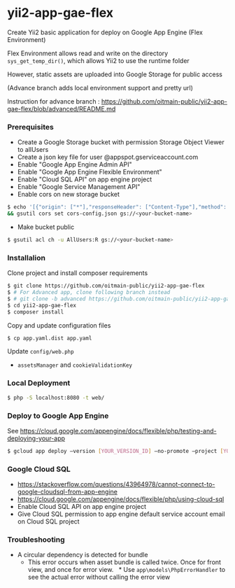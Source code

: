 # yii2-app-gae-flex
Create Yii2 basic application for deploy on Google App Engine (Flex Environment)

Flex Environment allows read and write on the directory `sys_get_temp_dir()`, which allows Yii2 to use the runtime folder

However, static assets are uploaded into Google Storage for public access

(Advance branch adds local environment support and pretty url)

Instruction for advance branch : https://github.com/oitmain-public/yii2-app-gae-flex/blob/advanced/README.md

### Prerequisites
 * Create a Google Storage bucket with permission Storage Object Viewer to allUsers
 * Create a json key file for user <your-project>@appspot.gserviceaccount.com
 * Enable "Google App Engine Admin API"
 * Enable "Google App Engine Flexible Environment"
 * Enable "Cloud SQL API" on app engine project
 * Enable "Google Service Management API"
 * Enable cors on new storage bucket
```bash
$ echo '[{"origin": ["*"],"responseHeader": ["Content-Type"],"method": ["GET", "HEAD"],"maxAgeSeconds": 3600}]' > cors-config.json \
&& gsutil cors set cors-config.json gs://<your-bucket-name>
```
 * Make bucket public
```bash
$ gsutil acl ch -u AllUsers:R gs://<your-bucket-name>
```
  

### Installalion

Clone project and install composer requirements

```bash
$ git clone https://github.com/oitmain-public/yii2-app-gae-flex
$ # For Advanced app, clone following branch instead
$ # git clone -b advanced https://github.com/oitmain-public/yii2-app-gae-flex
$ cd yii2-app-gae-flex
$ composer install
```

Copy and update configuration files

```bash
$ cp app.yaml.dist app.yaml
```

Update `config/web.php`
* `assetsManager` and `cookieValidationKey`

### Local Deployment
```bash
$ php -S localhost:8080 -t web/
```

### Deploy to Google App Engine

See https://cloud.google.com/appengine/docs/flexible/php/testing-and-deploying-your-app

```bash
$ gcloud app deploy —version [YOUR_VERSION_ID] —no-promote —project [YOUR_PROJECT_ID] 
```

### Google Cloud SQL
 * https://stackoverflow.com/questions/43964978/cannot-connect-to-google-cloudsql-from-app-engine
 * https://cloud.google.com/appengine/docs/flexible/php/using-cloud-sql
 * Enable Cloud SQL API on app engine project
 * Give Cloud SQL permission to app engine default service account email on Cloud SQL project

### Troubleshooting
 * A circular dependency is detected for bundle
   * This error occurs when asset bundle is called twice. Once for front view, and once for error view.
   * Use `app\models\PhpErrorHandler` to see the actual error without calling the error view
